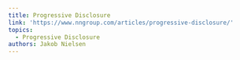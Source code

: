 ```yaml
---
title: Progressive Disclosure
link: 'https://www.nngroup.com/articles/progressive-disclosure/'
topics:
  - Progressive Disclosure
authors: Jakob Nielsen
---
```



